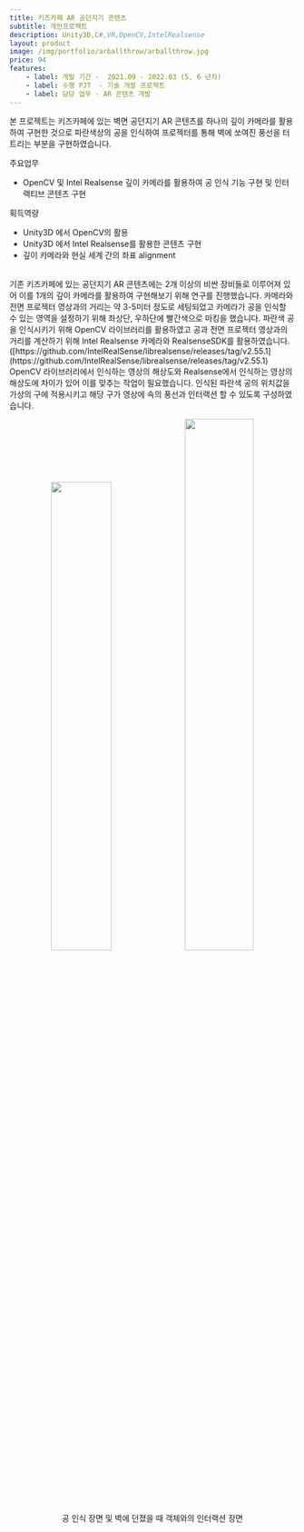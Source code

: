 ```yaml
---
title: 키즈카페 AR 공던지기 콘텐츠
subtitle: 개인프로젝트
description: Unity3D,C#,VR,OpenCV,IntelRealsense
layout: product
image: /img/portfolio/arballthrow/arballthrow.jpg
price: 94
features:
    - label: 개발 기간 -  2021.09 - 2022.03 (5, 6 년차)
    - label: 수행 PJT  - 기술 개발 프로젝트    
    - label: 담당 업무 - AR 콘텐츠 개발  
---
```


본 프로젝트는 키즈카페에 있는 벽면 공던지기 AR 콘텐츠를 하나의 깊이 카메라를 활용하여 구현한 것으로 파란색상의 공을 인식하여 프로젝터를 통해 벽에 쏘여진 풍선을 터트리는 부분을 구현하였습니다.  

주요업무  
- OpenCV 및 Intel Realsense 깊이 카메라를 활용하여 공 인식 기능 구현 및 인터랙티브 콘텐츠 구현  
 
  
획득역량  
- Unity3D 에서 OpenCV의 활용  
- Unity3D 에서 Intel Realsense를 활용한 콘텐츠 구현  
- 깊이 카메라와 현실 세계 간의 좌표 alignment    

<br/>
기존 키즈카페에 있는 공던지기 AR 콘텐츠에는 2개 이상의 비싼 장비들로 이루어져 있어 이를 1개의 깊이 카메라를 활용하여 구현해보기 위해 연구를 진행했습니다. 카메라와 전면 프로젝터 영상과의 거리는 약 3-5미터 정도로 세팅되었고 카메라가 공을 인식할 수 있는 영역을 설정하기 위해 좌상단, 우하단에 빨간색으로 마킹을 했습니다. 파란색 공을 인식시키기 위해 OpenCV 라이브러리를 활용하였고 공과 전면 프로젝터 영상과의 거리를 계산하기 위해 Intel Realsense 카메라와 RealsenseSDK를 활용하였습니다. ([https://github.com/IntelRealSense/librealsense/releases/tag/v2.55.1](https://github.com/IntelRealSense/librealsense/releases/tag/v2.55.1) OpenCV 라이브러리에서 인식하는 영상의 해상도와 Realsense에서 인식하는 영상의 해상도에 차이가 있어 이를 맞추는 작업이 필요했습니다. 인식된 파란색 공의 위치값을 가상의 구에 적용시키고 해당 구가 영상에 속의 풍선과 인터랙션 할 수 있도록 구성하였습니다.
   
  
<p align="center">
<img src="/img/portfolio/arballthrow/arballthrow01.gif" width="46%">
<img src="/img/portfolio/arballthrow/arballthrow02.gif" width="49%">
<figcaption align="center">공 인식 장면 및 벽에 던졌을 때 객체와의 인터랙션 장면</figcaption>
</p>
<br/>
 


